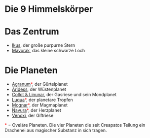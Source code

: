 # Die 9 Himmelskörper

# Das Zentrum

- [Ikus](./Ikus/index.md), der große purpurne Stern
- [Mavorak](./Mavorak/index.md), das kleine schwarze Loch

# Die Planeten

- [Agranum](./Agranum/index.md)<span style="color: red;">*</span>, der Gürtelplanet
- [Aridess](./Aridess/index.md), der Wüstenplanet
- [Collot & Linunar](./Collot_und_Linunar/index.md), der Gasriese und sein Mondplanet
- [Luqua](./Luqua/index.md)<span style="color: red;">*</span>, der planetare Tropfen
- [Mognar](./Mognar/index.md)<span style="color: red;">*</span>, der Magmaplanet
- [Navura](./Navura/index.md)<span style="color: red;">*</span>, der Herzplanet
- [Venoxi](./Venoxi/index.md), der Giftriese

<span style="color: red;">*</span> = Oveläre Planeten. Die vier Planeten die seit Creapatos Teilung ein Drachenei aus magischer Substanz in sich tragen.  
